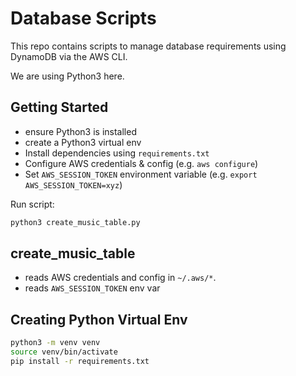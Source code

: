 # Database Scripts

This repo contains scripts to manage database requirements using DynamoDB via the AWS CLI.

We are using Python3 here.

## Getting Started

- ensure Python3 is installed
- create a Python3 virtual env
- Install dependencies using `requirements.txt`
- Configure AWS credentials & config (e.g. `aws configure`)
- Set `AWS_SESSION_TOKEN` environment variable (e.g. `export AWS_SESSION_TOKEN=xyz`)

Run script:
```bash
python3 create_music_table.py
```

## create_music_table
- reads AWS credentials and config in `~/.aws/*`.
- reads `AWS_SESSION_TOKEN` env var

## Creating Python Virtual Env

```bash
python3 -m venv venv
source venv/bin/activate
pip install -r requirements.txt
```
